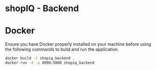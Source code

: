 # shopIQ - Backend

# Docker

Ensure you have Docker properly installed on your machine before using the following commands to build and run the application.

```bash
docker build -t shopiq_backend .
docker run -d -p 8090:5000 shopiq_backend
```
